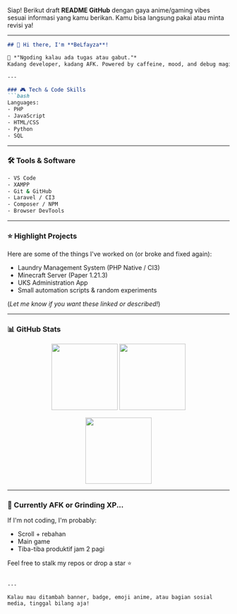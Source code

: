 Siap! Berikut draft **README GitHub** dengan gaya anime/gaming vibes sesuai informasi yang kamu berikan. Kamu bisa langsung pakai atau minta revisi ya!

---

````markdown
## 👾 Hi there, I'm **BeLfayza**!

💬 *"Ngoding kalau ada tugas atau gabut."*  
Kadang developer, kadang AFK. Powered by caffeine, mood, and debug magic.

---

### 🎮 Tech & Code Skills
```bash
Languages:
- PHP
- JavaScript
- HTML/CSS
- Python
- SQL
````

---

### 🛠️ Tools & Software

```bash
- VS Code
- XAMPP
- Git & GitHub
- Laravel / CI3
- Composer / NPM
- Browser DevTools
```

---

### ⭐ Highlight Projects

Here are some of the things I've worked on (or broke and fixed again):

* Laundry Management System (PHP Native / CI3)
* Minecraft Server (Paper 1.21.3)
* UKS Administration App
* Small automation scripts & random experiments

(*Let me know if you want these linked or described!*)

---

### 📊 GitHub Stats

<p align="center">
  <img src="https://github-readme-stats.vercel.app/api?username=BeLfayza&show_icons=true&theme=tokyonight" height="150"/>
  <img src="https://github-readme-stats.vercel.app/api/top-langs/?username=BeLfayza&layout=compact&theme=tokyonight" height="150"/>
</p>

<p align="center">
  <img src="https://streak-stats.demolab.com?user=BeLfayza&theme=tokyonight&hide_border=false" height="150"/>
</p>

---

### 🐉 Currently AFK or Grinding XP...

If I'm not coding, I'm probably:

* Scroll + rebahan
* Main game
* Tiba-tiba produktif jam 2 pagi

Feel free to stalk my repos or drop a star ⭐

```

---

Kalau mau ditambah banner, badge, emoji anime, atau bagian sosial media, tinggal bilang aja!
```
